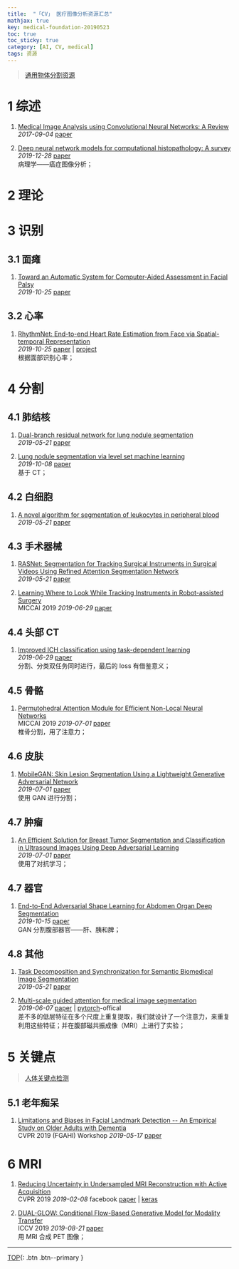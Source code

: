 ```yaml
---
title:  "「CV」 医疗图像分析资源汇总"
mathjax: true
key: medical-foundation-20190523
toc: true
toc_sticky: true
category: [AI, CV, medical]
tags: 资源
---
```

<span id='head'></span>  
>[通用物体分割资源](/ai/cv/segmentation/foundation)   

<!--more-->

# 1  综述
1. [Medical Image Analysis using Convolutional Neural Networks: A Review](http://cn.arxiv.org/abs/1709.02250)   
*2017-09-04* [paper](https://arxiv.org/abs/1709.02250)   

1. [Deep neural network models for computational histopathology: A survey](http://cn.arxiv.org/abs/1912.12378)   
*2019-12-28* [paper](https://arxiv.org/abs/1912.12378)    
病理学——癌症图像分析；    

# 2 理论

# 3 识别

## 3.1 面瘫
1. [Toward an Automatic System for Computer-Aided Assessment in Facial Palsy](http://cn.arxiv.org/abs/1910.11497)    
*2019-10-25* [paper](https://arxiv.org/abs/1910.11497)     

## 3.2 心率
1. [RhythmNet: End-to-end Heart Rate Estimation from Face via Spatial-temporal Representation](https://arxiv.org/abs/1910.11515)    
*2019-10-25* [paper](https://arxiv.org/abs/1910.11515) | [project](http://vipl.ict.ac.cn/view_database.php?id=15%27)    
根据面部识别心率；    

# 4 分割
## 4.1 肺结核
1. [Dual-branch residual network for lung nodule segmentation](http://cn.arxiv.org/abs/1905.08413)   
*2019-05-21* [paper](https://arxiv.org/abs/1905.08413)   

1. [Lung nodule segmentation via level set machine learning](http://cn.arxiv.org/abs/1910.03191)    
*2019-10-08* [paper](https://arxiv.org/abs/1910.03191)    
基于 CT；     

## 4.2 白细胞
1. [A novel algorithm for segmentation of leukocytes in peripheral blood](http://cn.arxiv.org/abs/1905.08416)   
*2019-05-21* [paper](https://arxiv.org/abs/1905.08416)   

## 4.3 手术器械
1. [RASNet: Segmentation for Tracking Surgical Instruments in Surgical Videos Using Refined Attention Segmentation Network](http://cn.arxiv.org/abs/1905.08663)   
*2019-05-21* [paper](https://arxiv.org/abs/1905.08663)   

1. [Learning Where to Look While Tracking Instruments in Robot-assisted Surgery](http://cn.arxiv.org/abs/1907.00214)   
MICCAI 2019 *2019-06-29* [paper](https://arxiv.org/abs/1907.00214)    

## 4.4 头部 CT
1. [Improved ICH classification using task-dependent learning](http://cn.arxiv.org/abs/1907.00148)   
*2019-06-29* [paper](https://arxiv.org/abs/1907.00148)   
分割、分类双任务同时进行，最后的 loss 有借鉴意义；    

## 4.5 骨骼
1. [Permutohedral Attention Module for Efficient Non-Local Neural Networks](http://cn.arxiv.org/abs/1907.00641)   
MICCAI 2019 *2019-07-01* [paper](https://arxiv.org/abs/1907.00641)   
椎骨分割，用了注意力；   

## 4.6 皮肤
1. [MobileGAN: Skin Lesion Segmentation Using a Lightweight Generative Adversarial Network](http://cn.arxiv.org/abs/1907.00856)   
*2019-07-01* [paper](https://arxiv.org/abs/1907.00856)   
使用 GAN 进行分割；    

## 4.7 肿瘤
1. [An Efficient Solution for Breast Tumor Segmentation and Classification in Ultrasound Images Using Deep Adversarial Learning](https://arxiv.org/abs/1907.00887)   
*2019-07-01* [paper](https://arxiv.org/abs/1907.00887)    
使用了对抗学习；   

## 4.7 器官
1. [End-to-End Adversarial Shape Learning for Abdomen Organ Deep Segmentation](http://cn.arxiv.org/abs/1910.06474)     
*2019-10-15* [paper](https://arxiv.org/abs/1910.06474)     
GAN 分割腹部器官——肝、胰和脾；     

## 4.8 其他
1. [Task Decomposition and Synchronization for Semantic Biomedical Image Segmentation](http://cn.arxiv.org/abs/1905.08720)   
*2019-05-21* [paper](https://arxiv.org/abs/1905.08720)   

1. [Multi-scale guided attention for medical image segmentation](http://cn.arxiv.org/abs/1906.02849)   
*2019-06-07* [paper](https://arxiv.org/abs/1906.02849) | [pytorch](https://github.com/sinAshish/Multi-Scale-Attention)-offical    
差不多的低层特征在多个尺度上重复提取，我们就设计了一个注意力，来重复利用这些特征；并在腹部磁共振成像（MRI）上进行了实验；    


# 5 关键点
>[人体关键点检测](/ai/cv/human/body_landmark/foundation)    

## 5.1 老年痴呆
1. [Limitations and Biases in Facial Landmark Detection -- An Empirical Study on Older Adults with Dementia](http://cn.arxiv.org/abs/1905.07446)   
CVPR 2019 (FGAHI) Workshop *2019-05-17* [paper](https://arxiv.org/abs/1905.07446)    


# 6 MRI
1. [Reducing Uncertainty in Undersampled MRI Reconstruction with Active Acquisition](http://cn.arxiv.org/abs/1902.03051)    
CVPR 2019 *2019-02-08* facebook [paper](https://arxiv.org/abs/1902.03051) | [keras](https://github.com/Corey-Zumar/MRI-Reconstruction)    

1. [DUAL-GLOW: Conditional Flow-Based Generative Model for Modality Transfer](http://cn.arxiv.org/abs/1908.08074)    
ICCV 2019 *2019-08-21* [paper](https://arxiv.org/abs/1908.08074)    
用 MRI 合成 PET 图像；    


-------------------  
[TOP](#head){: .btn .btn--primary }   

